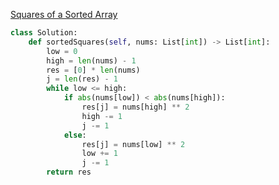 [Squares of a Sorted Array](https://leetcode.com/problems/squares-of-a-sorted-array/?envType=study-plan&id=algorithm-i)
```Python
class Solution:
    def sortedSquares(self, nums: List[int]) -> List[int]:
        low = 0
        high = len(nums) - 1
        res = [0] * len(nums)
        j = len(res) - 1
        while low <= high:
            if abs(nums[low]) < abs(nums[high]):
                res[j] = nums[high] ** 2
                high -= 1
                j -= 1
            else:
                res[j] = nums[low] ** 2
                low += 1
                j -= 1
        return res
```